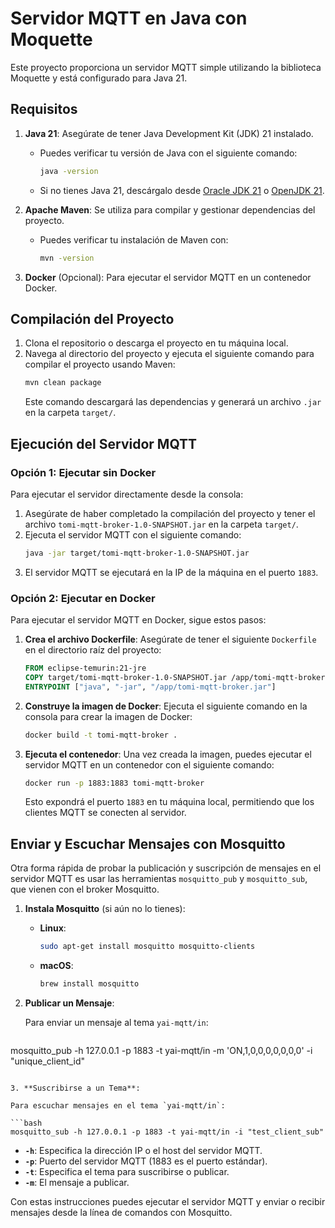
# Servidor MQTT en Java con Moquette

Este proyecto proporciona un servidor MQTT simple utilizando la biblioteca Moquette y está configurado para Java 21.

## Requisitos

1. **Java 21**: Asegúrate de tener Java Development Kit (JDK) 21 instalado.
   - Puedes verificar tu versión de Java con el siguiente comando:
     ```bash
     java -version
     ```
   - Si no tienes Java 21, descárgalo desde [Oracle JDK 21](https://www.oracle.com/java/technologies/javase/jdk21-archive-downloads.html) o [OpenJDK 21](https://jdk.java.net/21/).

2. **Apache Maven**: Se utiliza para compilar y gestionar dependencias del proyecto.
   - Puedes verificar tu instalación de Maven con:
     ```bash
     mvn -version
     ```

3. **Docker** (Opcional): Para ejecutar el servidor MQTT en un contenedor Docker.

## Compilación del Proyecto

1. Clona el repositorio o descarga el proyecto en tu máquina local.
2. Navega al directorio del proyecto y ejecuta el siguiente comando para compilar el proyecto usando Maven:
   ```bash
   mvn clean package
   ```
   Este comando descargará las dependencias y generará un archivo `.jar` en la carpeta `target/`.

## Ejecución del Servidor MQTT

### Opción 1: Ejecutar sin Docker

Para ejecutar el servidor directamente desde la consola:

1. Asegúrate de haber completado la compilación del proyecto y tener el archivo `tomi-mqtt-broker-1.0-SNAPSHOT.jar` en la carpeta `target/`.
2. Ejecuta el servidor MQTT con el siguiente comando:
   ```bash
   java -jar target/tomi-mqtt-broker-1.0-SNAPSHOT.jar
   ```
3. El servidor MQTT se ejecutará en la IP de la máquina en el puerto `1883`.

### Opción 2: Ejecutar en Docker

Para ejecutar el servidor MQTT en Docker, sigue estos pasos:

1. **Crea el archivo Dockerfile**:
   Asegúrate de tener el siguiente `Dockerfile` en el directorio raíz del proyecto:

   ```dockerfile
   FROM eclipse-temurin:21-jre
   COPY target/tomi-mqtt-broker-1.0-SNAPSHOT.jar /app/tomi-mqtt-broker.jar
   ENTRYPOINT ["java", "-jar", "/app/tomi-mqtt-broker.jar"]
   ```

2. **Construye la imagen de Docker**:
   Ejecuta el siguiente comando en la consola para crear la imagen de Docker:
   ```bash
   docker build -t tomi-mqtt-broker .
   ```

3. **Ejecuta el contenedor**:
   Una vez creada la imagen, puedes ejecutar el servidor MQTT en un contenedor con el siguiente comando:
   ```bash
   docker run -p 1883:1883 tomi-mqtt-broker
   ```

   Esto expondrá el puerto `1883` en tu máquina local, permitiendo que los clientes MQTT se conecten al servidor.

## Enviar y Escuchar Mensajes con Mosquitto

Otra forma rápida de probar la publicación y suscripción de mensajes en el servidor MQTT es usar las herramientas `mosquitto_pub` y `mosquitto_sub`, que vienen con el broker Mosquitto.

1. **Instala Mosquitto** (si aún no lo tienes):

   - **Linux**:
     ```bash
     sudo apt-get install mosquitto mosquitto-clients
     ```

   - **macOS**:
     ```bash
     brew install mosquitto
     ```

2. **Publicar un Mensaje**:

   Para enviar un mensaje al tema `yai-mqtt/in`:

   ```bash
  mosquitto_pub -h 127.0.0.1 -p 1883 -t yai-mqtt/in -m 'ON,1,0,0,0,0,0,0,0' -i "unique_client_id"

   ```

3. **Suscribirse a un Tema**:

   Para escuchar mensajes en el tema `yai-mqtt/in`:

   ```bash
   mosquitto_sub -h 127.0.0.1 -p 1883 -t yai-mqtt/in -i "test_client_sub"
   ```

   - **`-h`**: Especifica la dirección IP o el host del servidor MQTT.
   - **`-p`**: Puerto del servidor MQTT (1883 es el puerto estándar).
   - **`-t`**: Especifica el tema para suscribirse o publicar.
   - **`-m`**: El mensaje a publicar.

Con estas instrucciones puedes ejecutar el servidor MQTT y enviar o recibir mensajes desde la línea de comandos con Mosquitto.
